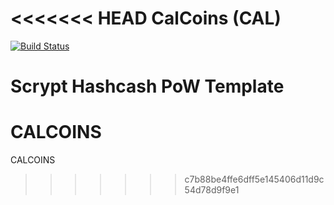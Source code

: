 <<<<<<< HEAD
CalCoins (CAL)
===========

[![Build Status](https://travis-ci.org/RazorLove/calcoins.png?branch=master)](https://travis-ci.org/RazorLove/foocoin)


Scrypt Hashcash PoW Template
=======
CALCOINS
========

CALCOINS 
>>>>>>> c7b88be4ffe6dff5e145406d11d9c54d78d9f9e1
